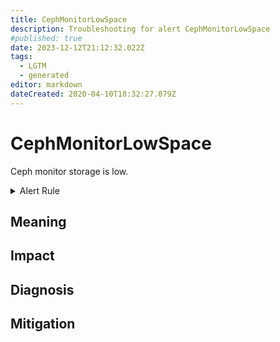 ```yaml
---
title: CephMonitorLowSpace
description: Troubleshooting for alert CephMonitorLowSpace
#published: true
date: 2023-12-12T21:12:32.022Z
tags: 
  - LGTM
  - generated
editor: markdown
dateCreated: 2020-04-10T18:32:27.079Z
---
```


# CephMonitorLowSpace

Ceph monitor storage is low.

<details>
  <summary>Alert Rule</summary>

{{% rule "ceph/ceph-internal.yml" "CephMonitorLowSpace" %}}

{{% comment %}}

```yaml
alert: CephMonitorLowSpace
expr: ceph_monitor_avail_percent < 10
for: 2m
labels:
    severity: warning
annotations:
    summary: Ceph monitor low space (instance {{ $labels.instance }})
    description: |-
        Ceph monitor storage is low.
          VALUE = {{ $value }}
          LABELS = {{ $labels }}
    runbook: https://github.com/srerun/prometheus-alerts/blob/main/content/runbooks/ceph-internal/CephMonitorLowSpace.md

```

{{% /comment %}}

</details>


## Meaning
[//]: # "Short paragraph that explains what the alert means"


## Impact
[//]: # "What could / will happen if the alert is not addressed"



## Diagnosis
[//]: # "Steps to take to identify the cause of the problem"



## Mitigation
[//]: # "The steps necessary to resolve the alert"
